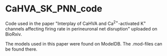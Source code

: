 # CaHVA_SK_PNN_code
Code used in the paper "Interplay of CaHVA and Ca$^{2+}$-activated K$^+$ channels affecting firing rate in perineuronal net disruption" uploaded on BioRxiv.

The models used in this paper were found on ModelDB. The .mod-files can be found there.
